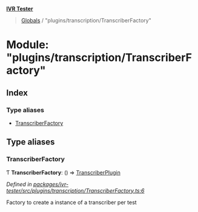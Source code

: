 **[IVR Tester](../README.md)**

> [Globals](../README.md) / "plugins/transcription/TranscriberFactory"

# Module: "plugins/transcription/TranscriberFactory"

## Index

### Type aliases

* [TranscriberFactory](_plugins_transcription_transcriberfactory_.md#transcriberfactory)

## Type aliases

### TranscriberFactory

Ƭ  **TranscriberFactory**: () => [TranscriberPlugin](../interfaces/_plugins_transcription_transcriberplugin_.transcriberplugin.md)

*Defined in [packages/ivr-tester/src/plugins/transcription/TranscriberFactory.ts:6](https://github.com/SketchingDev/ivr-tester/blob/a93dd5f/packages/ivr-tester/src/plugins/transcription/TranscriberFactory.ts#L6)*

Factory to create a instance of a transcriber per test
